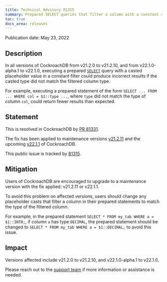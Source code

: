 ```yaml
---
title: Technical Advisory 81315
summary: Prepared SELECT queries that filter a column with a constant casted to the wrong type fail to return the expected results
toc: true
docs_area: releases
---
```


Publication date: May 23, 2022

## Description

In all versions of CockroachDB from v21.2.0 to v21.2.10, and from v22.1.0-alpha.1 to v22.1.0, executing a prepared [`SELECT`](../{{site.versions["stable"]}}/select-clause.html) query with a casted placeholder value in a constant filter could produce incorrect results if the casted type did not match the filtered column type.

For example, executing a prepared statement of the form `SELECT ... FROM ... WHERE col = $1::type ...`, where `type` did not match the type of column `col`, could return fewer results than expected.

## Statement

This is resolved in CockroachDB by [PR 81331](https://github.com/cockroachdb/cockroach/pull/81331).

The fix has been applied to maintenance versions [v21.2.11](../releases/v21.2.html) and the upcoming [v22.1.1](../releases/v22.1.html) of CockroachDB.

This public issue is tracked by [81315](https://github.com/cockroachdb/cockroach/issues/81315).

## Mitigation

Users of CockroachDB are encouraged to upgrade to a maintenance version with the fix applied: v21.2.11 or v22.1.1.

To avoid this problem on affected versions, users should change any placeholder casts that filter a column in their prepared statements to match the type of the filtered column.

For example, in the prepared statement `SELECT * FROM my_tab WHERE a = $1::INT8;`, if column `a` has type `DECIMAL`, the prepared statement should be changed to `SELECT * FROM my_tab WHERE a = $1::DECIMAL;` to avoid this issue.

## Impact

Versions affected include v21.2.0 to v21.2.10, and v22.1.0-alpha.1 to v22.1.0.

Please reach out to the [support team](https://support.cockroachlabs.com/) if more information or assistance is needed.